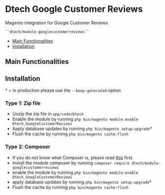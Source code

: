 # Dtech Google Customer Reviews
Magento integration for Google Customer Reviews

    ``dtech/module-googlecustomerreviews``

 - [Main Functionalities](#user-content-main-functionalities)
 - [Installation](#user-content-installation)


## Main Functionalities


## Installation
\* = in production please use the `--keep-generated` option

### Type 1: Zip file

 - Unzip the zip file in `app/code/Dtech`
 - Enable the module by running `php bin/magento module:enable Dtech_GoogleCustomerReviews`
 - Apply database updates by running `php bin/magento setup:upgrade`\*
 - Flush the cache by running `php bin/magento cache:flush`

### Type 2: Composer

 - If you do not know what Composer is, please read [this](https://getcomposer.org/doc/00-intro.md) first.
 - Install the module composer by running `composer require dtech/module-googlecustomerreviews`
 - enable the module by running `php bin/magento module:enable Dtech_GoogleCustomerReviews`
 - apply database updates by running `php bin/magento setup:upgrade`\*
 - Flush the cache by running `php bin/magento cache:flush`


